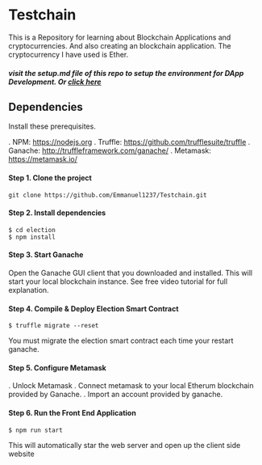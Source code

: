 # Testchain
This is a Repository for learning about Blockchain Applications and cryptocurrencies. And also creating an blockchain application. 
The cryptocurrency I have used is Ether.

##### visit the setup.md file of this repo to setup the environment for DApp Development. Or [click here](https://github.com/Emmanuel1237/Testchain/blob/master/setup.md)


## Dependencies
 Install these prerequisites.

 . NPM: https://nodejs.org
 . Truffle: https://github.com/trufflesuite/truffle
 . Ganache: http://truffleframework.com/ganache/
 . Metamask: https://metamask.io/

#### Step 1. Clone the project
   
    git clone https://github.com/Emmanuel1237/Testchain.git

#### Step 2. Install dependencies

    $ cd election
    $ npm install

#### Step 3. Start Ganache

 Open the Ganache GUI client that you downloaded and installed. This will start  your local blockchain instance. See free video tutorial for full explanation.

#### Step 4. Compile & Deploy Election Smart Contract

    $ truffle migrate --reset 
 
 You must migrate the election smart contract each time your restart ganache.

#### Step 5. Configure Metamask

 . Unlock Metamask
 . Connect metamask to your local Etherum blockchain provided by Ganache.
 . Import an account provided by ganache.

#### Step 6. Run the Front End Application
    $ npm run start
 This will automatically star the web server and open up the client side website 
